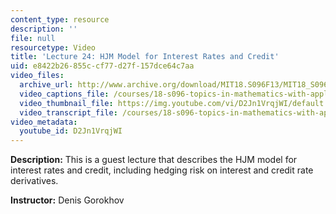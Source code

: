```yaml
---
content_type: resource
description: ''
file: null
resourcetype: Video
title: 'Lecture 24: HJM Model for Interest Rates and Credit'
uid: e8422b26-855c-cf77-d27f-157dce64c7aa
video_files:
  archive_url: http://www.archive.org/download/MIT18.S096F13/MIT18_S096F13_lec24_300k.mp4
  video_captions_file: /courses/18-s096-topics-in-mathematics-with-applications-in-finance-fall-2013/8a8ca294e9c85dec9ed5e840ed0d565e_D2Jn1VrqjWI.vtt
  video_thumbnail_file: https://img.youtube.com/vi/D2Jn1VrqjWI/default.jpg
  video_transcript_file: /courses/18-s096-topics-in-mathematics-with-applications-in-finance-fall-2013/7de6baa299a49d621b2725b9af5a4e0e_D2Jn1VrqjWI.pdf
video_metadata:
  youtube_id: D2Jn1VrqjWI
---
```


**Description:** This is a guest lecture that describes the HJM model for interest rates and credit, including hedging risk on interest and credit rate derivatives.

**Instructor:** Denis Gorokhov